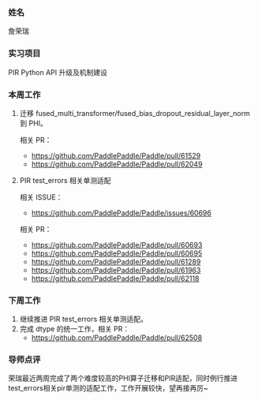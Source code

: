 ### 姓名

詹荣瑞

### 实习项目

PIR Python API 升级及机制建设

### 本周工作

1. 迁移 fused_multi_transformer/fused_bias_dropout_residual_layer_norm 到 PHI。

    相关 PR：
    - https://github.com/PaddlePaddle/Paddle/pull/61529
    - https://github.com/PaddlePaddle/Paddle/pull/62049

2. PIR test_errors 相关单测适配
    
    相关 ISSUE：
    - https://github.com/PaddlePaddle/Paddle/issues/60696

    相关 PR：
    - https://github.com/PaddlePaddle/Paddle/pull/60693
    - https://github.com/PaddlePaddle/Paddle/pull/60695
    - https://github.com/PaddlePaddle/Paddle/pull/61289
    - https://github.com/PaddlePaddle/Paddle/pull/61963
    - https://github.com/PaddlePaddle/Paddle/pull/62118

### 下周工作

1. 继续推进 PIR test_errors 相关单测适配。
2. 完成 dtype 的统一工作，相关 PR：
    - https://github.com/PaddlePaddle/Paddle/pull/62508

### 导师点评
荣瑞最近两周完成了两个难度较高的PHI算子迁移和PIR适配，同时例行推进test_errors相关pir单测的适配工作，工作开展较快，望再接再厉~
